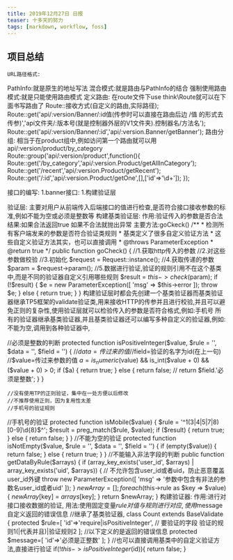```yaml
---
title: 2019年12月27日 日报 
teaser: 十多天的努力
tags: [markdown, workflow, foss]
---
```

## 项目总结
	URL路径格式:
PathInfo:就是原生的地址写法
混合模式:就是路由与PathInfo的结合
强制使用路由模式:就是只能使用路由模式
定义路由:
在route文件下use think\Route就可以在下面书写路由了
Route::接收方式(自定义的路由,实际路径);
Route::get('api/:version/Banner/:id值(传参时可以直接在路由后边 /值 的形式去传参)','api文件夹/:版本号(就是控制器外层的V1文件夹).控制器名/方法名');
Route::get('api/:version/Banner/:id','api/:version.Banner/getBanner');
路由分组:
相当于在product组中,例如访问第一个路由就可以用 api/:version/product/by_category
Route::group('api/:version/product',function(){
    Route::get('/by_category','api/:version.Product/getAllInCategory');
    Route::get('/recent','api/:version.Product/getRecent');
    Route::get('/:id','api/:version.Product/getOne',[],['id'=>'\d+']);
});

接口的编写:
1.banner接口:
1.构建验证层

验证层:
主要对用户从前端传入后端接口的值进行检查,是否符合接口接收参数的标准,例如不能为空或必须是整数等
构建基类验证层:
作用:验证传入的参数是否合法      
结果:如果合法返回true  如果不合法就抛出异常
主要方法:goCkeck()
    /**
     * 检测所有客户端发来的参数是否符合验证类规则
     * 基类定义了很多自定义验证方法
     * 这些自定义验证方法其实，也可以直接调用
     * @throws ParameterException
     * @return true
     */
    public function goCheck()
    {
        //1.获取http传入的参数
        //2.对这些参数做校验
//3.初始化
$request = Request::instance();
//4.获取传递的参数
        $param = $request->param();
//5.数据进行验证,验证的规则引用不在这个基类中,而是不同的验证器自定义引用哪些规则
        $result = $this->check($param);
        if (!$result) {
            $e = new ParameterException([
                'msg' => $this->error
            ]);
            throw $e;
        } else {
            return true;
        }
    }
构建验证层时都会先创建一个基类验证器而基类验证器继承TP5框架的validate验证类,用来接收HTTP的传参并且进行校验,并且可以避免正则的复杂性,使用验证层就可以检验传入的参数是否符合格式,例如:手机号
所有的验证器继承基类验证器,并且基类验证器还可以编写多种自定义的验证器,例如:不能为空,调用到各种验证器中,

//必须是整数的判断
    protected function isPositiveInteger($value, $rule = '', $data = '', $field = '')
    {
        //$data=传过来的值
        //$field=验证的名字为id(在上一句)
        //$value=传过来参数的值
        $a = is_numeric($value) && is_int($value + 0) && ($value + 0) > 0;
        if ($a) {
            return true;
        } else {
            return false;
//            return $field.'必须是整数';
        }
    }

    //没有使用TP的正则验证，集中在一处方便以后修改
    //不推荐使用正则，因为复用性太差
    //手机号的验证规则
//手机号的验证
    protected function isMobile($value)
    {
        $rule = '^1(3|4|5|7|8)[0-9]\d{8}$^';
        $result = preg_match($rule, $value);
        if ($result) {
            return true;
        } else {
            return false;
        }
    }
//不能为空的验证
    protected function isNotEmpty($value, $rule = '', $data = '', $field = '')
    {
        if (empty($value)) {
            return false;
        } else {
            return true;
        }
    }
//不能输入非法字段的判断
    public function getDataByRule($arrays)
    {
        if (array_key_exists('user_id', $arrays) | array_key_exists('uid', $arrays)) {
            // 不允许包含user_id或者uid，防止恶意覆盖user_id外键
            throw new ParameterException([
                'msg' => '参数中包含有非法的参数名user_id或者uid'
            ]);
        }
        $newArray = [];
        foreach ($this->rule as $key => $value) {
            $newArray[$key] = $arrays[$key];
        }
        return $newArray;
    }
构建验证器:
作用:进行对接口接收数据的验证,
用法:使用固定变量$rule对值与规则进行对应, 使用$message自定义返回的错误信息
//继承了基类验证器,
class Count extends BaseValidate
{
protected $rule=[
  'id'=>'require|isPositiveInteger',
//	 要验证的字段    验证的规则1(|代表并且)|验证规则2
];
//以下定义的是返回的错误信息
protected $message=[
    'id'=>'必须是正整数'
];
}
//也可以直接调用基类中的自定义验证方法,直接进行验证
if(!$this->isPositiveInteger($id)){
    return false;
}










